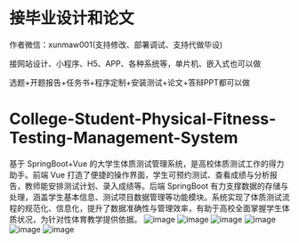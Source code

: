 # 接毕业设计和论文
作者微信：xunmaw001(支持修改、部署调试、支持代做毕设)

接网站设计、小程序、H5、APP、各种系统等，单片机、嵌入式也可以做

选题+开题报告+任务书+程序定制+安装测试+论文+答辩PPT都可以做
# College-Student-Physical-Fitness-Testing-Management-System
基于 SpringBoot+Vue 的大学生体质测试管理系统，是高校体质测试工作的得力助手。前端 Vue 打造了便捷的操作界面，学生可预约测试、查看成绩与分析报告，教师能安排测试计划、录入成绩等。后端 SpringBoot 有力支撑数据的存储与处理，涵盖学生基本信息、测试项目数据管理等功能模块。系统实现了体质测试流程的规范化、信息化，提升了数据准确性与管理效率，有助于高校全面掌握学生体质状况，为针对性体育教学提供依据。 
![image](https://github.com/user-attachments/assets/4a644ce5-f6ad-4214-9a60-16ddb089025e)
![image](https://github.com/user-attachments/assets/24fdb5f5-7409-456c-9f16-f760ca4e1875)
![image](https://github.com/user-attachments/assets/49302217-a63f-42e7-8808-54096c3292a0)
![image](https://github.com/user-attachments/assets/01d56ff2-84e7-4138-8fdb-d0bf32c662e4)
![image](https://github.com/user-attachments/assets/9642d8c7-568b-4fc1-a73b-4e5ca7c07867)
![image](https://github.com/user-attachments/assets/57a26ac9-2dec-4e7a-9835-a18cb2b5cf6c)
